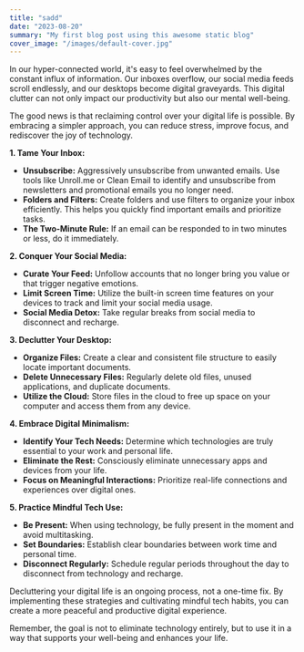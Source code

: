 ```yaml
---
title: "sadd"
date: "2023-08-20"
summary: "My first blog post using this awesome static blog"
cover_image: "/images/default-cover.jpg"
---
```


In our hyper-connected world, it's easy to feel overwhelmed by the constant influx of information. Our inboxes overflow, our social media feeds scroll endlessly, and our desktops become digital graveyards. This digital clutter can not only impact our productivity but also our mental well-being. 

The good news is that reclaiming control over your digital life is possible. By embracing a simpler approach, you can reduce stress, improve focus, and rediscover the joy of technology. 

**1. Tame Your Inbox:**

* **Unsubscribe:** Aggressively unsubscribe from unwanted emails. Use tools like Unroll.me or Clean Email to identify and unsubscribe from newsletters and promotional emails you no longer need.
* **Folders and Filters:** Create folders and use filters to organize your inbox efficiently. This helps you quickly find important emails and prioritize tasks.
* **The Two-Minute Rule:** If an email can be responded to in two minutes or less, do it immediately. 

**2. Conquer Your Social Media:**

* **Curate Your Feed:** Unfollow accounts that no longer bring you value or that trigger negative emotions. 
* **Limit Screen Time:** Utilize the built-in screen time features on your devices to track and limit your social media usage. 
* **Social Media Detox:** Take regular breaks from social media to disconnect and recharge.

**3. Declutter Your Desktop:**

* **Organize Files:** Create a clear and consistent file structure to easily locate important documents. 
* **Delete Unnecessary Files:** Regularly delete old files, unused applications, and duplicate documents. 
* **Utilize the Cloud:** Store files in the cloud to free up space on your computer and access them from any device.

**4. Embrace Digital Minimalism:**

* **Identify Your Tech Needs:** Determine which technologies are truly essential to your work and personal life.
* **Eliminate the Rest:** Consciously eliminate unnecessary apps and devices from your life. 
* **Focus on Meaningful Interactions:** Prioritize real-life connections and experiences over digital ones.

**5. Practice Mindful Tech Use:**

* **Be Present:** When using technology, be fully present in the moment and avoid multitasking.
* **Set Boundaries:** Establish clear boundaries between work time and personal time.
* **Disconnect Regularly:** Schedule regular periods throughout the day to disconnect from technology and recharge.

Decluttering your digital life is an ongoing process, not a one-time fix. By implementing these strategies and cultivating mindful tech habits, you can create a more peaceful and productive digital experience. 

Remember, the goal is not to eliminate technology entirely, but to use it in a way that supports your well-being and enhances your life.